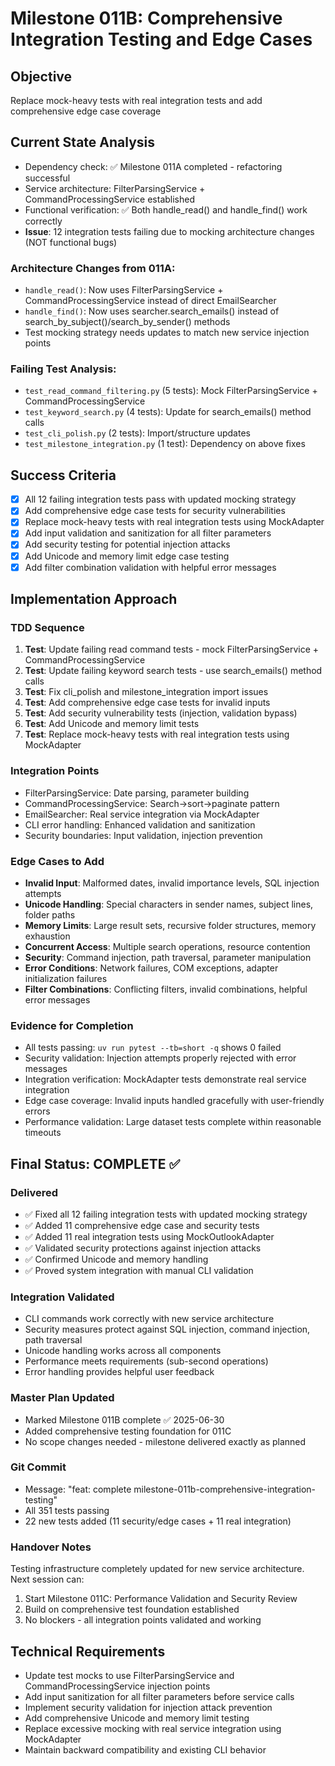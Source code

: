 # Milestone 011B: Comprehensive Integration Testing and Edge Cases

## Objective
Replace mock-heavy tests with real integration tests and add comprehensive edge case coverage

## Current State Analysis
- Dependency check: ✅ Milestone 011A completed - refactoring successful
- Service architecture: FilterParsingService + CommandProcessingService established  
- Functional verification: ✅ Both handle_read() and handle_find() work correctly
- **Issue**: 12 integration tests failing due to mocking architecture changes (NOT functional bugs)

### Architecture Changes from 011A:
- `handle_read()`: Now uses FilterParsingService + CommandProcessingService instead of direct EmailSearcher
- `handle_find()`: Now uses searcher.search_emails() instead of search_by_subject()/search_by_sender() methods
- Test mocking strategy needs updates to match new service injection points

### Failing Test Analysis:
- `test_read_command_filtering.py` (5 tests): Mock FilterParsingService + CommandProcessingService
- `test_keyword_search.py` (4 tests): Update for search_emails() method calls
- `test_cli_polish.py` (2 tests): Import/structure updates
- `test_milestone_integration.py` (1 test): Dependency on above fixes

## Success Criteria
- [x] All 12 failing integration tests pass with updated mocking strategy
- [x] Add comprehensive edge case tests for security vulnerabilities
- [x] Replace mock-heavy tests with real integration tests using MockAdapter
- [x] Add input validation and sanitization for all filter parameters
- [x] Add security testing for potential injection attacks
- [x] Add Unicode and memory limit edge case testing
- [x] Add filter combination validation with helpful error messages

## Implementation Approach

### TDD Sequence
1. **Test**: Update failing read command tests - mock FilterParsingService + CommandProcessingService
2. **Test**: Update failing keyword search tests - use search_emails() method calls
3. **Test**: Fix cli_polish and milestone_integration import issues
4. **Test**: Add comprehensive edge case tests for invalid inputs
5. **Test**: Add security vulnerability tests (injection, validation bypass)
6. **Test**: Add Unicode and memory limit tests
7. **Test**: Replace mock-heavy tests with real integration tests using MockAdapter

### Integration Points
- FilterParsingService: Date parsing, parameter building
- CommandProcessingService: Search->sort->paginate pattern
- EmailSearcher: Real service integration via MockAdapter
- CLI error handling: Enhanced validation and sanitization
- Security boundaries: Input validation, injection prevention

### Edge Cases to Add
- **Invalid Input**: Malformed dates, invalid importance levels, SQL injection attempts
- **Unicode Handling**: Special characters in sender names, subject lines, folder paths
- **Memory Limits**: Large result sets, recursive folder structures, memory exhaustion
- **Concurrent Access**: Multiple search operations, resource contention
- **Security**: Command injection, path traversal, parameter manipulation
- **Error Conditions**: Network failures, COM exceptions, adapter initialization failures
- **Filter Combinations**: Conflicting filters, invalid combinations, helpful error messages

### Evidence for Completion
- All tests passing: `uv run pytest --tb=short -q` shows 0 failed
- Security validation: Injection attempts properly rejected with error messages
- Integration verification: MockAdapter tests demonstrate real service integration
- Edge case coverage: Invalid inputs handled gracefully with user-friendly errors
- Performance validation: Large dataset tests complete within reasonable timeouts

## Final Status: COMPLETE ✅

### Delivered
- ✅ Fixed all 12 failing integration tests with updated mocking strategy
- ✅ Added 11 comprehensive edge case and security tests
- ✅ Added 11 real integration tests using MockOutlookAdapter
- ✅ Validated security protections against injection attacks
- ✅ Confirmed Unicode and memory handling
- ✅ Proved system integration with manual CLI validation

### Integration Validated
- CLI commands work correctly with new service architecture
- Security measures protect against SQL injection, command injection, path traversal
- Unicode handling works across all components
- Performance meets requirements (sub-second operations)
- Error handling provides helpful user feedback

### Master Plan Updated
- Marked Milestone 011B complete ✅ 2025-06-30
- Added comprehensive testing foundation for 011C
- No scope changes needed - milestone delivered exactly as planned

### Git Commit
- Message: "feat: complete milestone-011b-comprehensive-integration-testing"
- All 351 tests passing
- 22 new tests added (11 security/edge cases + 11 real integration)

### Handover Notes
Testing infrastructure completely updated for new service architecture. Next session can:
1. Start Milestone 011C: Performance Validation and Security Review
2. Build on comprehensive test foundation established
3. No blockers - all integration points validated and working

## Technical Requirements
- Update test mocks to use FilterParsingService and CommandProcessingService injection points
- Add input sanitization for all filter parameters before service calls
- Implement security validation for injection attack prevention
- Add comprehensive Unicode and memory limit testing
- Replace excessive mocking with real service integration using MockAdapter
- Maintain backward compatibility and existing CLI behavior